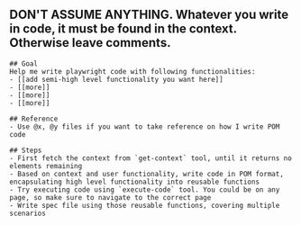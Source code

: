 ## DON'T ASSUME ANYTHING. Whatever you write in code, it must be found in the context. Otherwise leave comments.

    ## Goal
    Help me write playwright code with following functionalities:
    - [[add semi-high level functionality you want here]]
    - [[more]]
    - [[more]]
    - [[more]]

    ## Reference
    - Use @x, @y files if you want to take reference on how I write POM code

    ## Steps
    - First fetch the context from `get-context` tool, until it returns no elements remaining
    - Based on context and user functionality, write code in POM format, encapsulating high level functionality into reusable functions
    - Try executing code using `execute-code` tool. You could be on any page, so make sure to navigate to the correct page
    - Write spec file using those reusable functions, covering multiple scenarios